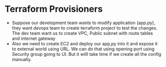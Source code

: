 # Terraform Provisioners

- Suppose our development team wants to modify application (app.py), they want devops team to create terraform project to test the changes. The dev team want us to create VPC, Public subnet with route tables and internet gateway
- Also we need to create EC2 and deploy our app,py into it and expose it to external world using URL. We can do that using opening port using Security group going to UI. But it willl take time if we create all the config manually.
